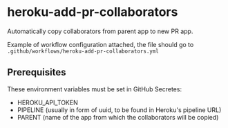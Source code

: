 # heroku-add-pr-collaborators

Automatically copy collaborators from parent app to new PR app.

Example of workflow configuration attached, the file should go to `.github/workflows/heroku-add-pr-collaborators.yml`

## Prerequisites

These environment variables must be set in GitHub Secretes:
* HEROKU_API_TOKEN
* PIPELINE (usually in form of uuid, to be found in Heroku's pipeline URL)
* PARENT (name of the app from which the collaborators will be copied)
